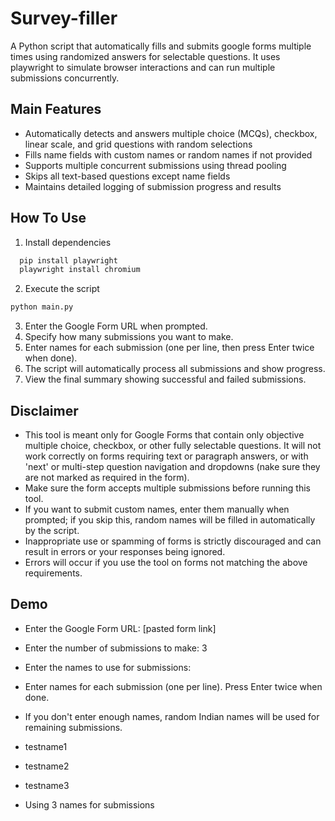 # Survey-filler
A Python script that automatically fills and submits google forms multiple times using randomized answers for selectable questions. It uses playwright to simulate browser interactions and can run multiple submissions concurrently.

## Main Features
* Automatically detects and answers multiple choice (MCQs), checkbox, linear scale, and grid questions with random selections
* Fills name fields with custom names or random names if not provided
* Supports multiple concurrent submissions using thread pooling
* Skips all text-based questions except name fields
* Maintains detailed logging of submission progress and results

## How To Use
1. Install dependencies  
```bash
  pip install playwright
  playwright install chromium
  ```
2. Execute the script  
```bash
python main.py
```

3. Enter the Google Form URL when prompted.
4. Specify how many submissions you want to make.
5. Enter names for each submission (one per line, then press Enter twice when done).
6. The script will automatically process all submissions and show progress.
7. View the final summary showing successful and failed submissions.

## Disclaimer

- This tool is meant only for Google Forms that contain only objective multiple choice, checkbox, or other fully selectable questions. It will not work correctly on forms requiring text or paragraph answers, or with 'next' or multi-step question navigation and dropdowns (nake sure they are not marked as required in the form).
- Make sure the form accepts multiple submissions before running this tool.
- If you want to submit custom names, enter them manually when prompted; if you skip this, random names will be filled in automatically by the script.
- Inappropriate use or spamming of forms is strictly discouraged and can result in errors or your responses being ignored.
- Errors will occur if you use the tool on forms not matching the above requirements.

## Demo

* Enter the Google Form URL: [pasted form link]
* Enter the number of submissions to make: 3

* Enter the names to use for submissions:

* Enter names for each submission (one per line). Press Enter twice when done.
* If you don't enter enough names, random Indian names will be used for remaining submissions.
* testname1
* testname2
* testname3


* Using 3 names for submissions
